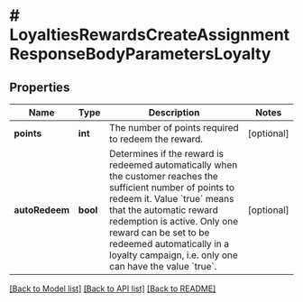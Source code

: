 # # LoyaltiesRewardsCreateAssignmentResponseBodyParametersLoyalty

## Properties

Name | Type | Description | Notes
------------ | ------------- | ------------- | -------------
**points** | **int** | The number of points required to redeem the reward. | [optional]
**autoRedeem** | **bool** | Determines if the reward is redeemed automatically when the customer reaches the sufficient number of points to redeem it. Value &#x60;true&#x60; means that the automatic reward redemption is active. Only one reward can be set to be redeemed automatically in a loyalty campaign, i.e. only one can have the value &#x60;true&#x60;. | [optional]

[[Back to Model list]](../../README.md#models) [[Back to API list]](../../README.md#endpoints) [[Back to README]](../../README.md)
